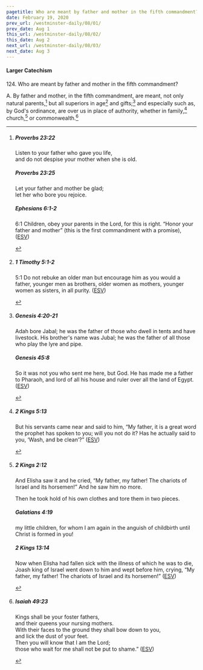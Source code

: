 ```yaml
---
pagetitle: Who are meant by father and mother in the fifth commandment?
date: February 19, 2020
prev_url: /westminster-daily/08/01/
prev_date: Aug 1
this_url: /westminster-daily/08/02/
this_date: Aug 2
next_url: /westminster-daily/08/03/
next_date: Aug 3
---
```


#### Larger Catechism

124\. Who are meant by father and mother in the fifth commandment?

A. By father and mother, in the fifth commandment, are meant, not only natural parents,[^fnref:wlc1] but all superiors in age[^fnref:wlc2] and gifts;[^fnref:wlc3] and especially such as, by God's ordinance, are over us in place of authority, whether in family,[^fnref:wlc4] church,[^fnref:wlc5] or commonwealth.[^fnref:wlc6]


[^fnref:wlc1]: <div class="esv"><h5>Proverbs 23:22</h5> <div class="esv-text"><div class="block-indent"> <p class="line-group" id="p20023022.01-1">Listen to your father who gave you life,<br /> <span class="indent"></span>and do not despise your mother when she is old.</p> </div> </div><h5>Proverbs 23:25</h5> <div class="esv-text"><div class="block-indent"> <p class="line-group" id="p20023025.01-2">Let your father and mother be glad;<br /> <span class="indent"></span>let her who bore you rejoice.</p> </div> </div><h5>Ephesians 6:1-2</h5> <div class="esv-text"> <p id="p49006001.04-3"><span class="chapter-num" id="v49006001-3">6:1&nbsp;</span>Children, obey your parents in the Lord, for this is right. &#8220;Honor your father and mother&#8221; (this is the first commandment with a promise),  (<a href="http://www.esv.org" class="copyright">ESV</a>)</p> </div> </div>

[^fnref:wlc2]: <div class="esv"><h5>1 Timothy 5:1-2</h5> <div class="esv-text"> <p id="p54005001.05-1"><span class="chapter-num" id="v54005001-1">5:1&nbsp;</span>Do not rebuke an older man but encourage him as you would a father, younger men as brothers, older women as mothers, younger women as sisters, in all purity.  (<a href="http://www.esv.org" class="copyright">ESV</a>)</p> </div> </div>

[^fnref:wlc3]: <div class="esv"><h5>Genesis 4:20-21</h5> <div class="esv-text"><p id="p01004020.01-1">Adah bore Jabal; he was the father of those who dwell in tents and have livestock. His brother's name was Jubal; he was the father of all those who play the lyre and pipe.</p> </div><h5>Genesis 45:8</h5> <div class="esv-text"><p id="p01045008.01-2">So it was not you who sent me here, but God. He has made me a father to Pharaoh, and lord of all his house and ruler over all the land of Egypt.  (<a href="http://www.esv.org" class="copyright">ESV</a>)</p> </div> </div>

[^fnref:wlc4]: <div class="esv"><h5>2 Kings 5:13</h5> <div class="esv-text"><p id="p12005013.01-1">But his servants came near and said to him, &#8220;My father, it is a great word the prophet has spoken to you; will you not do it? Has he actually said to you, &#8216;Wash, and be clean&#8217;?&#8221;  (<a href="http://www.esv.org" class="copyright">ESV</a>)</p> </div> </div>

[^fnref:wlc5]: <div class="esv"><h5>2 Kings 2:12</h5> <div class="esv-text"><p id="p12002012.01-1">And Elisha saw it and he cried, &#8220;My father, my father! The chariots of Israel and its horsemen!&#8221; And he saw him no more.</p> <p id="p12002012.25-1">Then he took hold of his own clothes and tore them in two pieces.</p> </div><h5>Galatians 4:19</h5> <div class="esv-text"><p id="p48004019.01-2">my little children, for whom I am again in the anguish of childbirth until Christ is formed in you!</p> </div><h5>2 Kings 13:14</h5> <div class="esv-text"> <p id="p12013014.05-3">Now when Elisha had fallen sick with the illness of which he was to die, Joash king of Israel went down to him and wept before him, crying, &#8220;My father, my father! The chariots of Israel and its horsemen!&#8221;  (<a href="http://www.esv.org" class="copyright">ESV</a>)</p> </div> </div>

[^fnref:wlc6]: <div class="esv"><h5>Isaiah 49:23</h5> <div class="esv-text"><div class="block-indent"> <p class="line-group" id="p23049023.01-1">Kings shall be your foster fathers,<br /> <span class="indent"></span>and their queens your nursing mothers.<br /> With their faces to the ground they shall bow down to you,<br /> <span class="indent"></span>and lick the dust of your feet.<br /> Then you will know that I am the <span class="small-caps">Lord</span>;<br /> <span class="indent"></span>those who wait for me shall not be put to shame.&#8221;  (<a href="http://www.esv.org" class="copyright">ESV</a>)</p> </div> </div> </div>

